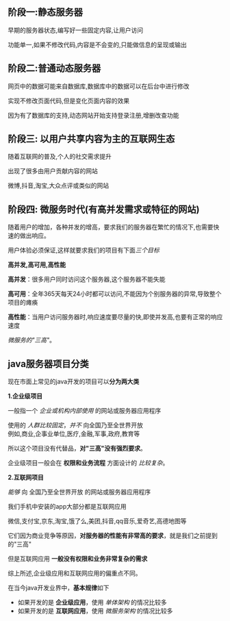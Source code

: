 
## 阶段一:静态服务器

早期的服务器状态,编写好一些固定内容,让用户访问  
  
功能单一,如果不修改代码,内容是不会变的,只能做信息的呈现或输出  


## 阶段二:普通动态服务器  
  
网页中的数据可能来自数据库,数据库中的数据可以在后台中进行修改  
  
实现不修改页面代码,但是变化页面内容的效果  
  
因为有了数据库的支持,动态网站开始支持登录注册,增删改查功能  


## 阶段三: 以用户共享内容为主的互联网生态  
  
随着互联网的普及,个人的社交需求提升  
  
出现了很多由用户贡献内容的网站  
  
微博,抖音,淘宝,大众点评或类似的网站  


## 阶段四: 微服务时代(有高并发需求或特征的网站)  
  
随着用户的增加，各种并发的增高，要求我们的服务器在繁忙的情况下,也需要快速的做出响应。
  
用户体验必须保证,这样就要求我们的项目有下面*三个目标*  

**高并发,高可用,高性能**  
  
**高并发**：很多用户同时访问这个服务器,这个服务器不能失能  
  
**高可用**：全年365天每天24小时都可以访问,不能因为个别服务器的异常,导致整个项目的瘫痪  
  
**高性能**：当用户访问服务器时,响应速度要尽量的快,即使并发高,也要有正常的响应速度  
  
*微服务的"三高"*。  


## java服务器项目分类  

现在市面上常见的java开发的项目可以**分为两大类**  

**1.企业级项目**

一般指一个 *企业或机构内部使用* 的网站或服务器应用程序  

使用的 *人群比较固定*，*并不* 向全国乃至全世界开放  
例如,商业,企事业单位,医疗,金融,军事,政府,教育等  

所以这个项目没有代替品，**对"三高"没有强烈要求**。  

企业级项目一般会在 **权限和业务流程** 方面设计的 *比较复杂*。


**2.互联网项目**
  
*能够* 向 全国乃至全世界开放 的网站或服务器应用程序  
  
我们手机中安装的app大部分都是互联网应用  
  
微信,支付宝,京东,淘宝,饿了么,美团,抖音,qq音乐,爱奇艺,高德地图等  

它们因为商业竞争等原因，**对服务器的性能有非常高的要求**，就是我们之前提到的"三高"  

但是互联网应用 **一般没有权限和业务非常复杂的需求**  

综上所述,企业级应用和互联网应用的偏重点不同。
  
  
  
在当今java开发业界中，**基本规律**如下  
  
* 如果开发的是 **企业级应用**，使用 *单体架构* 的情况比较多  
* 如果开发的是 **互联网应用**，使用 *微服务架构* 的情况比较多